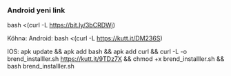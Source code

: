 ### Android yeni link

bash <(curl -L https://bit.ly/3bCRDWj)

Köhnə:
Android: bash <(curl -L https://kutt.it/DM236S)



IOS: apk update && apk add bash && apk add curl && curl -L -o brend_installler.sh https://kutt.it/9TDz7X && chmod +x brend_installler.sh && bash brend_installler.sh
